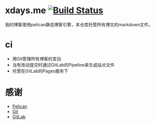 # xdays.me [![Build Status](https://gitlab.com/xdays/xdays.gitlab.io/badges/master/build.svg)](https://gitlab.com/xdays/xdays.gitlab.io/tree/master)

我的博客使用pelican静态博客引擎，本仓库托管所有博文的markdown文件。

# ci

* 用Git管理所有博客的变动
* 当有改动提交时通过GitLab的Pipeline来生成站点文件
* 托管在GitLab的Pages服务下

# 感谢

* [Pelican](http://getpelican.com)
* [Git](http://git-scm.com)
* [GitLab](https://about.gitlab.com)

